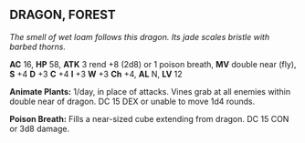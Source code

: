 ## DRAGON, FOREST

_The smell of wet loam follows this dragon. Its jade scales bristle with barbed thorns._

**AC** 16, **HP** 58, **ATK** 3 rend +8 (2d8) or 1 poison breath, **MV** double near (fly), **S** +4 **D** +3 **C** +4 **I** +3 **W** +3 **Ch** +4, **AL** N, **LV** 12

**Animate Plants:** 1/day, in place of attacks. Vines grab at all enemies within double near of dragon. DC 15 DEX or unable to move 1d4 rounds.

**Poison Breath:** Fills a near-sized cube extending from dragon. DC 15 CON or 3d8 damage.


